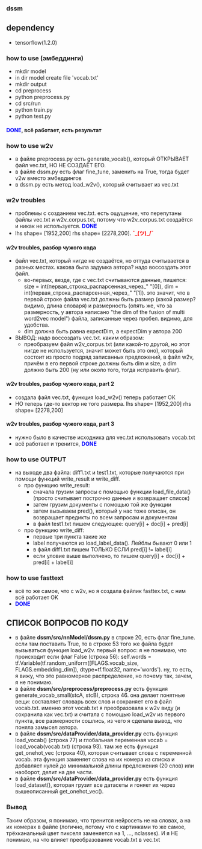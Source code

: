 ### dssm
## dependency
- tensorflow(1.2.0)
### how to use (эмбеддинги)
- mkdir model
- in dir model create file 'vocab.txt'
- mkdir output
- cd preprocess
- python preprocess.py
- cd src/run
- python train.py
- python test.py
#### <b style='color:blue'>DONE</b>, всё работает, есть результат
### how to use w2v
- в файле preprocess.py есть generate_vocab(), который ОТКРЫВАЕТ файл vec.txt, НО НЕ СОЗДАЁТ ЕГО.
- в файле dssm.py есть флаг fine_tune, заменить на True, тогда будет v2w вместо эмбеддингов
- в dssm.py есть метод load_w2v(), который считывает из vec.txt
### w2v troubles
- проблемы с созданием vec.txt. есть ощущение, что перепутаны файлы vec.txt и w2v_corpus.txt, потому что w2v_corpus.txt создаётся и никак не используется. <b style='color:blue'>DONE</b>
- lhs shape= [1952,200] rhs shape= [2278,200]. <b style='color:red'>¯\_(ツ)_/¯</b>

#### w2v troubles, разбор чужого кода
- файл vec.txt, который нигде не создаётся, но оттуда считывается в разных местах. какова была задумка автора? надо воссоздать этот файл.
  - во-первых, везде, где с vec.txt считываются данные, пишется: size = int(первая_строка_распарсенная_через_" "[0]), dim = int(первая_строка_распарсенная_через_" "[1]). это значит, что в первой строке файла vec.txt должны быть размер (какой размер? видимо, длина словаря) и размерность (опять же, что за размерность, у автора написано "the dim of the fusion of multi word2vec model") файла, записанные через пробел. видимо, для удобства.
  - dim должна быть равна expectDim, а expectDim у автора 200
- ВЫВОД: надо воссоздать vec.txt. каким образом:
  - преобразуем файл w2v_corpus.txt (или какой-то другой, но этот нигде не используется, значит может быть это оно), который состоит из просто подряд записанных предложений, в файл w2v, причём в его первой строке должны быть dim и size, а dim должно быть 200 (ну или около того, тогда исправить флаг).

#### w2v troubles, разбор чужого кода, part 2
- создала файл vec.txt, функция load_w2v() теперь работает ОК
- НО теперь где-то вектор не того размера. lhs shape= [1952,200] rhs shape= [2278,200]

#### w2v troubles, разбор чужого кода, part 3
- нужно было в качестве исходника для vec.txt использовать vocab.txt
- всё работает и тренится, <b style='color:blue'>DONE</b>

### how to use OUTPUT
- на выходе два файла: diff1.txt и test1.txt, которые получаются при помощи функций write_result и write_diff.
  - про функцию write_result:
    - сначала грузим запросы с помощью функции load_file_data() (просто считывает построчно данные и возвращает список)
    - затем грузим документы с помощью той же функции
    - затем вызываем pred(), который у нас тоже описан, он возвращает предикты по всем запросам и документам
    - в файл test1.txt пишем следующее: query[i] + doc[i] + pred[i]
  - про функцию write_diff:
    - первые три пункта такие же
    - label получаются из load_label_data(). Лейблы бывают 0  или 1
    - в файл diff1.txt пишем ТОЛЬКО ЕСЛИ pred[i] != label[i]
    - если уловие выше выполнено, то пишем query[i] + doc[i] + pred[i] + label[i]
    
### how to use fasttext
- всё то же самое, что с w2v, но я создала файлик fasttex.txt, c ним всё работает OK
- <b style='color:blue'>DONE</b>

## СПИСОК ВОПРОСОВ ПО КОДУ
- в файле __dssm/src/nnModel/dssm.py__ в строке 20, есть флаг fine_tune. если там поставить True, то в строке 53 того же файла будет вызываться функция load_w2v. первый вопрос: я не понимаю, что происходит если флаг False (строка 56): self.words = tf.Variable(tf.random_uniform([FLAGS.vocab_size, FLAGS.embedding_dim]), dtype=tf.float32, name='words'). ну, то есть, я вижу, что это равномерное распределение, но почему так, зачем, я не понимаю.
- в файле __dssm/src/preprocess/preprocess.py__ есть функция generate_vocab_small(stcA, stcB), строка 46. она делает понятные вещи: составляет словарь всех слов и сохраняет его в файл vocab.txt. именно этот vocab.txt я преобразовала к w2v виду (и сохранила как vec.txt) и считала с помощью load_w2v из первого пункта, все размерности сошлись, из чего я сделала вывод, что поняла замысел автора.
- в файле __dssm/src/dataProvider/data_provider.py__ есть функция load_vocab() (строка 77) и глобальная переменная vocab = load_vocab(vocab.txt) (строка 93). там же есть функция get_onehot_vec (строка 40), которая считывает слова с переменной vocab. эта функция заменяет слова на их номера из списка и добавляет нулей до минимальной длины предложения (20 слов) или наоборот, делит на две части. 
- в файле __dssm/src/dataProvider/data_provider.py__ есть функция load_dataset(), которая грузит все датасеты и гоняет их через вышеописанный get_onehot_vec().

### Вывод
Таким образом, я понимаю, что тренится нейросеть не на словах, а на их номерах в файле (логично, потому что с картинками то же самое, трёхканальный цвет пикселя заменяется на 1, ..., nclasses). И я НЕ понимаю, на что влияет преобразование vocab.txt в vec.txt
